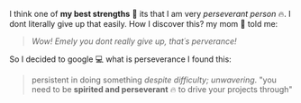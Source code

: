 I think one of **my best strengths** :muscle: its that I am very *perseverant person* :fire:. I dont literally give up that easily. How I discover this? my mom :woman: told me:
>_Wow! Emely you dont really give up, that´s perverance!_

So I decided to google :computer: what is perseverance I found this: 

>persistent in doing something _despite difficulty; unwavering_.
>"you need to be **spirited and perseverant** :fire: to drive your projects through" 

 
